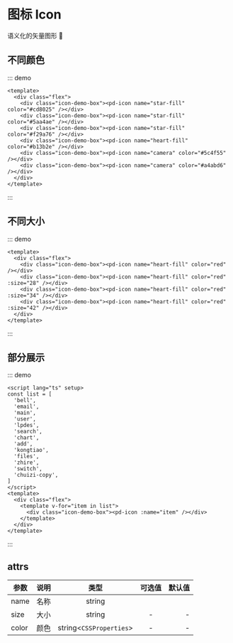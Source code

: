 # 图标 Icon

语义化的矢量图形 🐥

## 不同颜色

::: demo

```vue
<template>
  <div class="flex">
    <div class="icon-demo-box"><pd-icon name="star-fill" color="#cd8025" /></div>
    <div class="icon-demo-box"><pd-icon name="star-fill" color="#5aa4ae" /></div>
    <div class="icon-demo-box"><pd-icon name="star-fill" color="#f29a76" /></div>
    <div class="icon-demo-box"><pd-icon name="heart-fill" color="#b13b2e" /></div>
    <div class="icon-demo-box"><pd-icon name="camera" color="#5c4f55" /></div>
    <div class="icon-demo-box"><pd-icon name="camera" color="#a4abd6" /></div>
  </div>
</template>
```

:::

## 不同大小

::: demo

```vue
<template>
  <div class="flex">
    <div class="icon-demo-box"><pd-icon name="heart-fill" color="red" /></div>
    <div class="icon-demo-box"><pd-icon name="heart-fill" color="red" :size="28" /></div>
    <div class="icon-demo-box"><pd-icon name="heart-fill" color="red" :size="34" /></div>
    <div class="icon-demo-box"><pd-icon name="heart-fill" color="red" :size="42" /></div>
  </div>
</template>
```

:::

## 部分展示

::: demo

```vue
<script lang="ts" setup>
const list = [
  'bell',
  'email',
  'main',
  'user',
  'lpdes',
  'search',
  'chart',
  'add',
  'kongtiao',
  'files',
  'zhire',
  'switch',
  'chuizi-copy',
]
</script>
<template>
  <div class="flex">
    <template v-for="item in list">
      <div class="icon-demo-box"><pd-icon :name="item" /></div>
    </template>
  </div>
</template>
```

:::

## attrs

| 参数  | 说明 |          类型           | 可选值 | 默认值 |
| ----- | :--: | :---------------------: | :----: | -----: |
| name  | 名称 |         string          |        |        |
| size  | 大小 |         string          |   -    |      - |
| color | 颜色 | string<`CSSProperties`> |   -    |      - |

<style lang="scss">
  .flex {
    display: flex;
    flex-wrap: wrap;
  }
  .icon-demo-box {
    padding: 15px;
    transition: all .2s;
    cursor: pointer;
    border-radius: 4px;
    &:hover {
      box-shadow: 0 6px 16px -8px #00000014,
                  0 9px 28px #0000000d,
                  0 12px 48px 16px #00000008;
      transform: scale(1.3);
    }
  }
</style>
